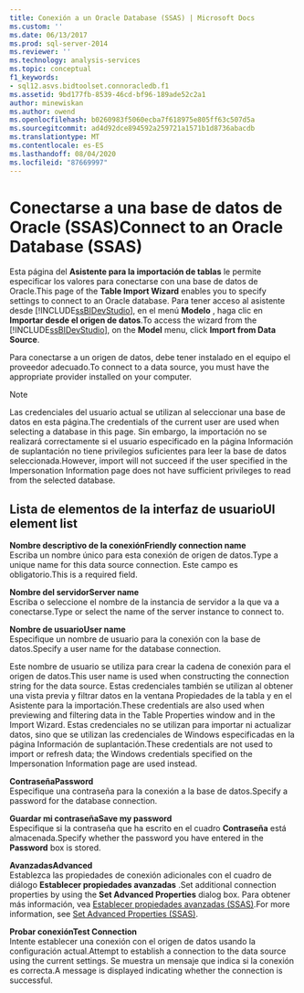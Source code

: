 ```yaml
---
title: Conexión a un Oracle Database (SSAS) | Microsoft Docs
ms.custom: ''
ms.date: 06/13/2017
ms.prod: sql-server-2014
ms.reviewer: ''
ms.technology: analysis-services
ms.topic: conceptual
f1_keywords:
- sql12.asvs.bidtoolset.connoracledb.f1
ms.assetid: 9bd177fb-8539-46cd-bf96-189ade52c2a1
author: minewiskan
ms.author: owend
ms.openlocfilehash: b0260983f5060ecba7f618975e805ff63c507d5a
ms.sourcegitcommit: ad4d92dce894592a259721a1571b1d8736abacdb
ms.translationtype: MT
ms.contentlocale: es-ES
ms.lasthandoff: 08/04/2020
ms.locfileid: "87669997"
---
```

# <a name="connect-to-an-oracle-database-ssas"></a><span data-ttu-id="7d2fc-102">Conectarse a una base de datos de Oracle (SSAS)</span><span class="sxs-lookup"><span data-stu-id="7d2fc-102">Connect to an Oracle Database (SSAS)</span></span>
  <span data-ttu-id="7d2fc-103">Esta página del **Asistente para la importación de tablas** le permite especificar los valores para conectarse con una base de datos de Oracle.</span><span class="sxs-lookup"><span data-stu-id="7d2fc-103">This page of the **Table Import Wizard** enables you to specify settings to connect to an Oracle database.</span></span> <span data-ttu-id="7d2fc-104">Para tener acceso al asistente desde [!INCLUDE[ssBIDevStudio](../includes/ssbidevstudio-md.md)], en el menú **Modelo** , haga clic en **Importar desde el origen de datos**.</span><span class="sxs-lookup"><span data-stu-id="7d2fc-104">To access the wizard from the [!INCLUDE[ssBIDevStudio](../includes/ssbidevstudio-md.md)], on the **Model** menu, click **Import from Data Source**.</span></span>  
  
 <span data-ttu-id="7d2fc-105">Para conectarse a un origen de datos, debe tener instalado en el equipo el proveedor adecuado.</span><span class="sxs-lookup"><span data-stu-id="7d2fc-105">To connect to a data source, you must have the appropriate provider installed on your computer.</span></span>  
  
> [!NOTE]  
>  <span data-ttu-id="7d2fc-106">Las credenciales del usuario actual se utilizan al seleccionar una base de datos en esta página.</span><span class="sxs-lookup"><span data-stu-id="7d2fc-106">The credentials of the current user are used when selecting a database in this page.</span></span> <span data-ttu-id="7d2fc-107">Sin embargo, la importación no se realizará correctamente si el usuario especificado en la página Información de suplantación no tiene privilegios suficientes para leer la base de datos seleccionada.</span><span class="sxs-lookup"><span data-stu-id="7d2fc-107">However, import will not succeed if the user specified in the Impersonation Information page does not have sufficient privileges to read from the selected database.</span></span>  
  
## <a name="ui-element-list"></a><span data-ttu-id="7d2fc-108">Lista de elementos de la interfaz de usuario</span><span class="sxs-lookup"><span data-stu-id="7d2fc-108">UI element list</span></span>  
 <span data-ttu-id="7d2fc-109">**Nombre descriptivo de la conexión**</span><span class="sxs-lookup"><span data-stu-id="7d2fc-109">**Friendly connection name**</span></span>  
 <span data-ttu-id="7d2fc-110">Escriba un nombre único para esta conexión de origen de datos.</span><span class="sxs-lookup"><span data-stu-id="7d2fc-110">Type a unique name for this data source connection.</span></span> <span data-ttu-id="7d2fc-111">Este campo es obligatorio.</span><span class="sxs-lookup"><span data-stu-id="7d2fc-111">This is a required field.</span></span>  
  
 <span data-ttu-id="7d2fc-112">**Nombre del servidor**</span><span class="sxs-lookup"><span data-stu-id="7d2fc-112">**Server name**</span></span>  
 <span data-ttu-id="7d2fc-113">Escriba o seleccione el nombre de la instancia de servidor a la que va a conectarse.</span><span class="sxs-lookup"><span data-stu-id="7d2fc-113">Type or select the name of the server instance to connect to.</span></span>  
  
 <span data-ttu-id="7d2fc-114">**Nombre de usuario**</span><span class="sxs-lookup"><span data-stu-id="7d2fc-114">**User name**</span></span>  
 <span data-ttu-id="7d2fc-115">Especifique un nombre de usuario para la conexión con la base de datos.</span><span class="sxs-lookup"><span data-stu-id="7d2fc-115">Specify a user name for the database connection.</span></span>  
  
 <span data-ttu-id="7d2fc-116">Este nombre de usuario se utiliza para crear la cadena de conexión para el origen de datos.</span><span class="sxs-lookup"><span data-stu-id="7d2fc-116">This user name is used when constructing the connection string for the data source.</span></span> <span data-ttu-id="7d2fc-117">Estas credenciales también se utilizan al obtener una vista previa y filtrar datos en la ventana Propiedades de la tabla y en el Asistente para la importación.</span><span class="sxs-lookup"><span data-stu-id="7d2fc-117">These credentials are also used when previewing and filtering data in the Table Properties window and in the Import Wizard.</span></span> <span data-ttu-id="7d2fc-118">Estas credenciales no se utilizan para importar ni actualizar datos, sino que se utilizan las credenciales de Windows especificadas en la página Información de suplantación.</span><span class="sxs-lookup"><span data-stu-id="7d2fc-118">These credentials are not used to import or refresh data; the Windows credentials specified on the Impersonation Information page are used instead.</span></span>  
  
 <span data-ttu-id="7d2fc-119">**Contraseña**</span><span class="sxs-lookup"><span data-stu-id="7d2fc-119">**Password**</span></span>  
 <span data-ttu-id="7d2fc-120">Especifique una contraseña para la conexión a la base de datos.</span><span class="sxs-lookup"><span data-stu-id="7d2fc-120">Specify a password for the database connection.</span></span>  
  
 <span data-ttu-id="7d2fc-121">**Guardar mi contraseña**</span><span class="sxs-lookup"><span data-stu-id="7d2fc-121">**Save my password**</span></span>  
 <span data-ttu-id="7d2fc-122">Especifique si la contraseña que ha escrito en el cuadro **Contraseña** está almacenada.</span><span class="sxs-lookup"><span data-stu-id="7d2fc-122">Specify whether the password you have entered in the **Password** box is stored.</span></span>  
  
 <span data-ttu-id="7d2fc-123">**Avanzadas**</span><span class="sxs-lookup"><span data-stu-id="7d2fc-123">**Advanced**</span></span>  
 <span data-ttu-id="7d2fc-124">Establezca las propiedades de conexión adicionales con el cuadro de diálogo **Establecer propiedades avanzadas** .</span><span class="sxs-lookup"><span data-stu-id="7d2fc-124">Set additional connection properties by using the **Set Advanced Properties** dialog box.</span></span> <span data-ttu-id="7d2fc-125">Para obtener más información, vea [Establecer propiedades avanzadas &#40;SSAS&#41;](set-advanced-properties-ssas.md).</span><span class="sxs-lookup"><span data-stu-id="7d2fc-125">For more information, see [Set Advanced Properties &#40;SSAS&#41;](set-advanced-properties-ssas.md).</span></span>  
  
 <span data-ttu-id="7d2fc-126">**Probar conexión**</span><span class="sxs-lookup"><span data-stu-id="7d2fc-126">**Test Connection**</span></span>  
 <span data-ttu-id="7d2fc-127">Intente establecer una conexión con el origen de datos usando la configuración actual.</span><span class="sxs-lookup"><span data-stu-id="7d2fc-127">Attempt to establish a connection to the data source using the current settings.</span></span> <span data-ttu-id="7d2fc-128">Se muestra un mensaje que indica si la conexión es correcta.</span><span class="sxs-lookup"><span data-stu-id="7d2fc-128">A message is displayed indicating whether the connection is successful.</span></span>  
  
  
